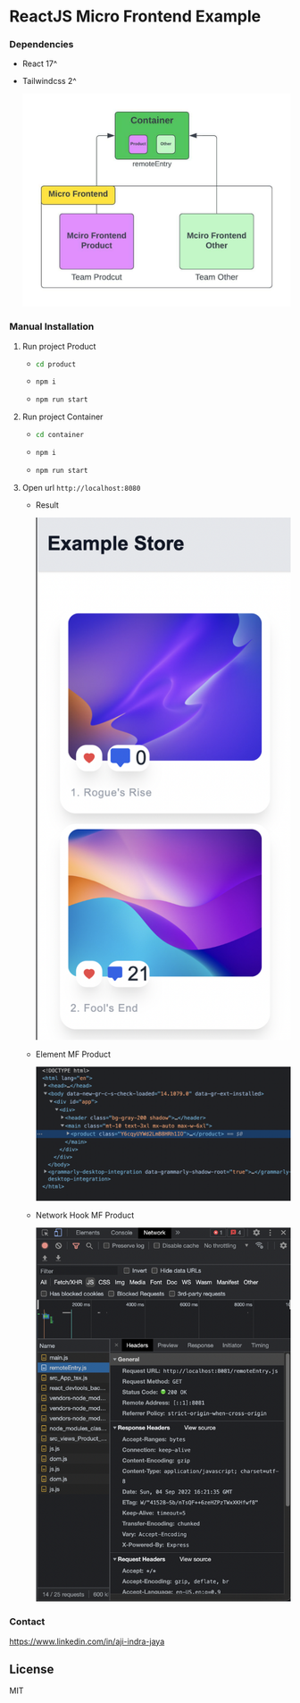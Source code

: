 # ReactJS Micro Frontend Example

### Dependencies
- React 17^ 
- Tailwindcss 2^

    ![Alt text](images/arch.jpeg "arch")

### Manual Installation 
1. Run project Product 
    -   ```sh
        cd product
        ```
    -   ```sh
        npm i
        ```
    -   ```sh
        npm run start
        ```

2. Run project Container 
    -   ```sh
        cd container
        ```
    -   ```sh
        npm i
        ```
    -   ```sh
        npm run start
        ```

2. Open url ```http://localhost:8080```

    - Result

        ![Alt text](images/result.png "result")


    - Element MF Product
        
        ![Alt text](images/css-product.png "css-product")
    
    
    - Network Hook MF Product

        ![Alt text](images/remote-prodcut.png "remote-prodcut")

### Contact
https://www.linkedin.com/in/aji-indra-jaya

License
----

MIT